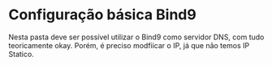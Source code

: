 # Configuração básica Bind9
Nesta pasta deve ser possível utilizar o Bind9 como servidor DNS, com tudo teoricamente okay.
Porém, é preciso modfiicar o IP, já que não temos IP Statico.
